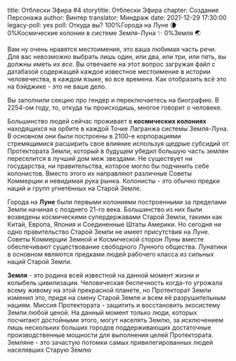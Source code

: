 title: Отблески Эфира #4
storytitle: Отблески Эфира
chapter: Создание Персонажа
author: Винтер
translator: Миндраж
date: 2021-12-29 17:30:00
legacy-poll: yes
poll: Откуда вы?
      100%Города на Луне 🌘
      0%Космические колонии в системе Земля-Луна ✨
      0%Земля 🌏

Вам ну очень нравятся местоимения, это ваша любимая часть речи. Для вас невозможно выбрать лишь один, или два, или три, или пять, вы должны иметь их *все*. Вы отвечаете на этот вопрос загружая файл с датабазой содержащей каждое известное местоимение в истории человечества, в каждом языке, во все времена. Как отобразить всё это на бэйджике - это не ваше дело.

Вы заполнили секцию про гендер и переключаетесь на биографию. В 2254-ом году, то, откуда ты происходишь, многое говорит о человеке.

Большинство людей сейчас проживает в **космических колониях** находящихся на орбите в каждой Точке Лагранжа системы Земля-Луна. В основном они были построены в 2100-е корпорациями стремящимися расширить свое влияние используя щедрые субсидий от Протектората Земли, который в будущем убедил большую часть землян переселится в лучший дом меж звездами. Не существует ни государства, ни правительства, которое могло бы подчинить себе колонистов. Вместо этого их направляют различные Советы Коммерции и невидимая рука рынка. Колонисты - это обычно предки наций и групп угнетённых на Старой Земле.

Города на **Луне** были первыми колониями построенными за пределами Земли начиная с позднего 21-го века. Большинство из них были возведены космическими супердержавами Старой Земли, такими как Китай, Европа, Япония и Соединенные Штаты Америки. Но сегодня ни одно правительство Старой Земли не имеет присутствия на Луне. Советы Коммерции Земной и Космической сторон Луны вместе обеспечивают существование свободного Лунного общества. Лунатики в основном являются предками людей рабочего класса из сильных наций Старой Земли.

**Земля** - это родина всей известной на данной момент жизни и колыбель цивилизации. Человеческая беспечность когда-то угрожала всему живому на этой прекрасной планете, но Протекторат Земли изменил это, придя на смену Старой Земле и всем её разрушительным нациям. Миссия Протектората - защитить и восстановить экосистему Земли любой ценой. На данный момент только люди, которых посчитают достойными этого, могут населять Землю, за исключением лишь нескольких больших городов поддерживающих достаточные производственные мощности для выполнения целей Протектората. Земляне - это зачастую потомки самых привилегированных людей населявших Старую Землю
